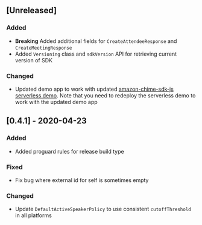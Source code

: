 ## [Unreleased]
### Added
* **Breaking** Added additional fields for `CreateAttendeeResponse` and `CreateMeetingResponse`
* Added `Versioning` class and `sdkVersion` API for retrieving current version of SDK

### Changed
* Updated demo app to work with updated [amazon-chime-sdk-js serverless demo](https://github.com/aws/amazon-chime-sdk-js/tree/master/demos/serverless). Note that you 
need to redeploy the serverless demo to work with the updated demo app

## [0.4.1] - 2020-04-23

### Added
* Added proguard rules for release build type

### Fixed
* Fix bug where external id for self is sometimes empty

### Changed
* Update `DefaultActiveSpeakerPolicy` to use consistent `cutoffThreshold` in all platforms
